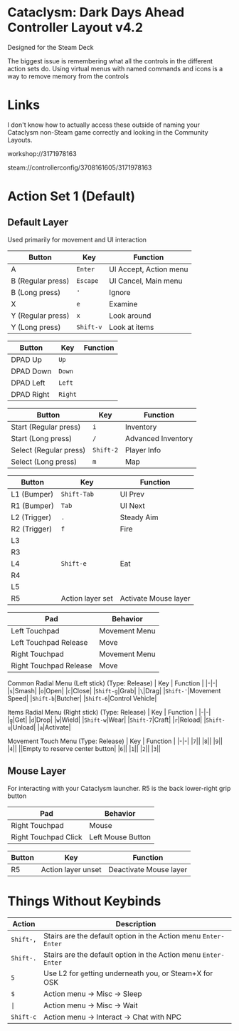 # Cataclysm: Dark Days Ahead Controller Layout v4.2
Designed for the Steam Deck

The biggest issue is remembering what all the controls in the different action sets do. Using virtual menus with named commands and icons is a way to remove memory from the controls

# Links
I don't know how to actually access these outside of naming your Cataclysm non-Steam game correctly and looking in the Community Layouts.

workshop://3171978163

steam://controllerconfig/3708161605/3171978163

# Action Set 1 (Default)
## Default Layer
Used primarily for movement and UI interaction

| Button | Key | Function |
|-|-|-|
|A|`Enter`|UI Accept, Action menu|
|B (Regular press)|`Escape`|UI Cancel, Main menu|
|B (Long press)|`'`|Ignore|
|X|`e`|Examine|
|Y (Regular press)|`x`|Look around|
|Y (Long press)|`Shift-v`|Look at items|

| Button | Key | Function |
|-|-|-|
|DPAD Up|`Up`||
|DPAD Down|`Down`||
|DPAD Left|`Left`||
|DPAD Right|`Right`||

| Button | Key | Function |
|-|-|-|
|Start (Regular press)|`i`|Inventory|
|Start (Long press)|`/`|Advanced Inventory|
|Select (Regular press)|`Shift-2`|Player Info|
|Select (Long press)|`m`|Map|

| Button | Key | Function |
|-|-|-|
|L1 (Bumper)|`Shift-Tab`|UI Prev|
|R1 (Bumper)|`Tab`|UI Next|
|L2 (Trigger)|`.`|Steady Aim|
|R2 (Trigger)|`f`|Fire|
|L3||
|R3||
|L4|`Shift-e`|Eat|
|R4|||
|L5|||
|R5|Action layer set|Activate Mouse layer|

|Pad|Behavior|
|-|-|
|Left Touchpad|Movement Menu|
|Left Touchpad Release|Move|
|Right Touchpad|Movement Menu|
|Right Touchpad Release|Move|

Common Radial Menu (Left stick) (Type: Release)
| Key | Function |
|-|-|
|`s`|Smash|
|`o`|Open|
|`c`|Close|
|`Shift-g`|Grab|
|`\`|Drag|
|`Shift-'`|Movement Speed|
|`Shift-b`|Butcher|
|`Shift-6`|Control Vehicle|

Items Radial Menu (Right stick) (Type: Release)
| Key | Function |
|-|-|
|`g`|Get|
|`d`|Drop|
|`w`|Wield|
|`Shift-w`|Wear|
|`Shift-7`|Craft|
|`r`|Reload|
|`Shift-u`|Unload|
|`a`|Activate|

Movement Touch Menu  (Type: Release)
| Key | Function |
|-|-|
|`7`||
|`8`||
|`9`||
|`4`||
||Empty to reserve center button|
|`6`||
|`1`||
|`2`||
|`3`||

## Mouse Layer
For interacting with your Cataclysm launcher. R5 is the back lower-right grip button

|Pad|Behavior|
|-|-|
|Right Touchpad|Mouse|
|Right Touchpad Click|Left Mouse Button|

| Button | Key | Function |
|-|-|-|
|R5|Action layer unset|Deactivate Mouse layer|

# Things Without Keybinds

|Action|Description|
|-|-|
|`Shift-,`|Stairs are the default option in the Action menu `Enter-Enter`|
|`Shift-.`|Stairs are the default option in the Action menu `Enter-Enter`|
|`5`|Use L2 for `g`etting underneath you, or Steam+X for OSK|
|`$`|Action menu -> Misc -> Sleep|
|`\|`|Action menu -> Misc -> Wait|
|`Shift-c`|Action menu -> Interact -> Chat with NPC|
